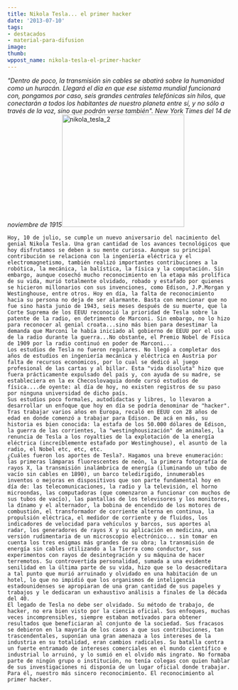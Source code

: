```yaml
---
title: Nikola Tesla... el primer hacker
date: '2013-07-10'
tags:
- destacados
- material-para-difusion
image: 
thumb: 
wppost_name: nikola-tesla-el-primer-hacker
---
```


<em>"Dentro de poco, la transmisión sin cables se abatirá sobre la humanidad como un huracán. Llegará el día en que ese sistema mundial funcionará con, pongamos por caso, seis grandes centrales telefónicas sin hilos, que conectarán a todos los habitantes de nuestro planeta entre sí, y no sólo a través de la voz, sino que podrán verse también".
			New York Times del 14 de noviembre de 1915</em><a href="https://partidopirata.com.ar/wp-content/uploads/2013/07/nikola_tesla_2.jpg"><img src="https://partidopirata.com.ar/wp-content/uploads/2013/07/nikola_tesla_2.jpg" alt="nikola_tesla_2" width="275" height="253" class="alignnone size-full wp-image-9182" /></a>

	Hoy, 10 de julio, se cumple un nuevo aniversario del nacimiento del genial Nikola Tesla. Una gran cantidad de los avances tecnológicos que hoy disfrutamos se deben a su mente curiosa. Aunque su principal contribución se relaciona con la ingeniería eléctrica y el electromagnetismo, también realizó importantes contribuciones a la robótica, la mecánica, la balística, la física y la computación. Sin embargo, aunque cosechó mucho reconocimiento en la etapa más prolífica de su vida, murió totalmente olvidado, robado y estafado por quienes se hicieron millonarios con sus invenciones, como Edison, J.P.Morgan y Westinghouse, entre otros. Hoy en día, la falta de reconocimiento hacia su persona no deja de ser alarmante. Basta con mencionar que no fue sino hasta junio de 1943, seis meses después de su muerte, que la Corte Suprema de los EEUU reconoció la prioridad de Tesla sobre la patente de la radio, en detrimento de Marconi. Sin embargo, no lo hizo para reconocer al genial croata...sino más bien para desestimar la demanda que Marconi le había iniciado al gobierno de EEUU por el uso de la radio durante la guerra...No obstante, el Premio Nobel de Física de 1909 por la radio continuó en poder de Marconi...
	Los estudios de Tesla no fueron regulares. No llegó a completar dos años de estudios en ingeniería mecánica y eléctrica en Austria por falta de recursos económicos, por lo cual se dedicó al juego profesional de las cartas y al billar. Esta "vida disoluta" hizo que fuera prácticamente expulsado del país y, con ayuda de su madre, se estableciera en la ex Checoslovaquia donde cursó estudios de física....de oyente: al día de hoy, no existen registros de su paso por ninguna universidad de dicho país.
	Sus estudios poco formales, autodidactas y libres, lo llevaron a desarrollar un enfoque que hoy en día se podría denominar de "hacker". Tras trabajar varios años en Europa, recaló en EEUU con 28 años de edad en donde comenzó a trabajar para Edison. De acá en más, su historia es bien conocida: la estafa de los 50.000 dólares de Edison, la guerra de las corrientes, la "westinghousización" de animales, la renuncia de Tesla a los royalties de la explotación de la energía eléctrica (increíblemente estafado por Westinghouse), el asunto de la radio, el Nobel etc, etc, etc.
	¿Cuáles fueron los aportes de Tesla?. Hagamos una breve enumeración: las primeras lámparas fluorescentes de neón, la primera fotografía de rayos X, la transmisión inalámbrica de energía (iluminando un tubo de vacío sin cables en 1890), un barco teledirigido, innumerables inventos o mejoras en dispositivos que son parte fundamental hoy en día de: las telecomunicaciones, la radio y la televisión, el horno microondas, las computadoras (que comenzaron a funcionar con muchos de sus tubos de vacío), las pantallas de los televisores y los monitores, la dínamo y el alternador, la bobina de encendido de los motores de combustión, el transformador de corriente alterna en continua, la propulsión eléctrica, el medidor de corriente y de fluidos, los indicadores de velocidad para vehículos y barcos, sus aportes al radar, los generadores de rayos X y su aplicación en medicina, una versión rudimentaria de un microscopio electrónico... sin tomar en cuenta los tres enigmas más grandes de su obra; la transmisión de energía sin cables utilizando a la Tierra como conductor, sus experimentos con rayos de desintegración y su máquina de hacer terremotos. Su controvertida personalidad, sumada a una evidente senilidad en la última parte de su vida, hizo que se lo desacreditara a tal punto que murió arruinado y olvidado en una habitación de un hotel, lo que no impidió que los organismos de inteligencia estadounidenses se apropiaran de una gran cantidad de sus papeles y trabajos y le dedicaran un exhaustivo análisis a finales de la década del 40.
	El legado de Tesla no debe ser olvidado. Su método de trabajo, de hacker, no era bien visto por la ciencia oficial. Sus enfoques, muchas veces incomprensibles, siempre estaban motivados para obtener resultados que beneficiaran al conjunto de la sociedad. Sus fracasos se debieron en la mayoría de los casos a que sus contribuciones, tan trascendentales, suponían una gran amenaza a los intereses de la industria en su totalidad, eran cambios radicales. Su batalla contra un fuerte entramado de intereses comerciales en el mundo científico e industrial lo arruinó, y lo sumió en el olvido más ingrato. No formaba parte de ningún grupo o institución, no tenía colegas con quien hablar de sus investigaciones ni disponía de un lugar oficial donde trabajar. Para él, nuestro más sincero reconocimiento. El reconocimiento al primer hacker.

